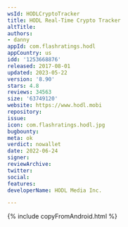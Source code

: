 ```yaml
---
wsId: HODLCryptoTracker
title: HODL Real-Time Crypto Tracker
altTitle: 
authors:
- danny
appId: com.flashratings.hodl
appCountry: us
idd: '1253668876'
released: 2017-08-01
updated: 2023-05-22
version: '8.90'
stars: 4.8
reviews: 34563
size: '63749120'
website: https://www.hodl.mobi
repository: 
issue: 
icon: com.flashratings.hodl.jpg
bugbounty: 
meta: ok
verdict: nowallet
date: 2022-06-24
signer: 
reviewArchive: 
twitter: 
social: 
features: 
developerName: HODL Media Inc.

---
```


{% include copyFromAndroid.html %}
